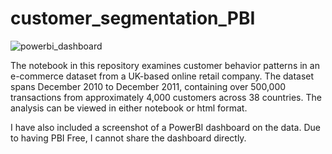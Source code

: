 # customer_segmentation_PBI
![powerbi_dashboard](https://github.com/user-attachments/assets/c3adba5c-679a-4c2a-a831-e4f90e5ca12a)

The notebook in this repository examines customer behavior patterns in an e-commerce dataset from a UK-based online retail company. The dataset spans December 2010 to December 2011, containing over 500,000 transactions from approximately 4,000 customers across 38 countries. The analysis can be viewed in either notebook or html format.

I have also included a screenshot of a PowerBI dashboard on the data. Due to having PBI Free, I cannot share the dashboard directly.
